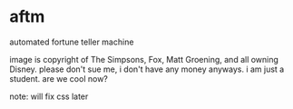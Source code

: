 # aftm
automated fortune teller machine

image is copyright of The Simpsons, Fox, Matt Groening, and all owning Disney.
please don't sue me, i don't have any money anyways. i am just a student. are we cool now?

note: will fix css later
